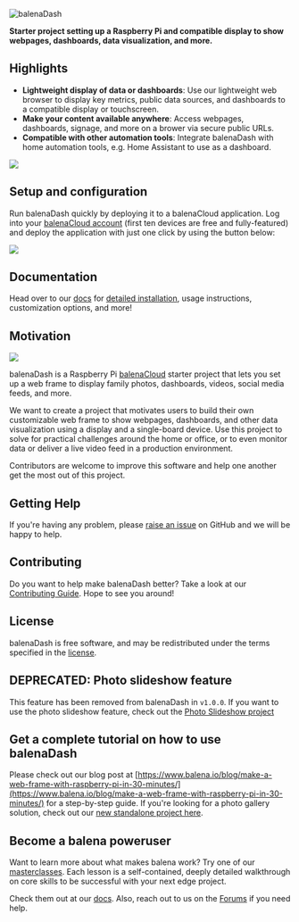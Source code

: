 ![balenaDash](https://www.balena.io/blog/content/images/2019/03/balenaDash_logo.png)
 
**Starter project setting up a Raspberry Pi and compatible display to show webpages, dashboards, data visualization, and more.**
 
## Highlights
 
- **Lightweight display of data or dashboards**: Use our lightweight web browser to display key metrics, public data sources, and dashboards to a compatible display or touchscreen.
- **Make your content available anywhere**: Access webpages, dashboards, signage, and more on a brower via secure public URLs.
- **Compatible with other automation tools**: Integrate balenaDash with home automation tools, e.g. Home Assistant to use as a dashboard.
 
![](https://balena.io/blog/content/images/2019/03/balenaSense_blog.jpg)
 
## Setup and configuration
 
Run balenaDash quickly by deploying it to a balenaCloud application. Log into your [balenaCloud account](https://dashboard.balena-cloud.com/signup) (first ten devices are free and fully-featured) and deploy the application with just one click by using the button below:
 
[![](https://balena.io/deploy.svg)](https://dashboard.balena-cloud.com/deploy?repoUrl=https://github.com/balenalabs/balena-dash)
 
## Documentation 
 
Head over to our [docs](https://dash.balenalabs.io) for [detailed installation](https://dash.balenalabs.io/docs/getting-started), usage instructions, customization options, and more!
 
## Motivation
 
![](https://www.balena.io/blog/content/images/2019/04/top_image.jpg)
 
balenaDash is a Raspberry Pi [balenaCloud](https://www.balena.io/cloud/) starter project that lets you set up a web frame to display family photos, dashboards, videos, social media feeds, and more.
 
We want to create a project that motivates users to build their own customizable web frame to show webpages, dashboards, and other data visualization using a display and a single-board device. Use this project to solve for practical challenges around the home or office, or to even monitor data or deliver a live video feed in a production environment.
 
Contributors are welcome to improve this software and help one another get the most out of this project.
 
## Getting Help
 
If you're having any problem, please [raise an issue](https://github.com/balenalabs/balena-dash/issues/new) on GitHub and we will be happy to help.
 
## Contributing
 
Do you want to help make balenaDash better? Take a look at our [Contributing Guide](https://dash.balenalabs.io/contributing). Hope to see you around!
 
## License
 
balenaDash is free software, and may be redistributed under the terms specified in the [license](https://github.com/balenalabs/balena-dash/blob/master/LICENSE).

## DEPRECATED: Photo slideshow feature

This feature has been removed from balenaDash in `v1.0.0`. If you want to use the photo slideshow feature, check out the [Photo Slideshow project](https://github.com/balenalabs-incubator/photo-slideshow)

## Get a complete tutorial on how to use balenaDash
Please check out our blog post at [https://www.balena.io/blog/make-a-web-frame-with-raspberry-pi-in-30-minutes/](https://www.balena.io/blog/make-a-web-frame-with-raspberry-pi-in-30-minutes/) for a step-by-step guide. If you're looking for a photo gallery solution, check out our [new standalone project here](https://github.com/balenalabs-incubator/photo-slideshow).

## Become a balena poweruser

Want to learn more about what makes balena work? Try one of our [masterclasses](https://www.balena.io/docs/learn/more/masterclasses/overview/). Each lesson is a self-contained, deeply detailed walkthrough on core skills to be successful with your next edge project.

Check them out at our [docs](https://www.balena.io/docs/learn/more/masterclasses/overview/). Also, reach out to us on the [Forums](https://forums.balena.io/) if you need help.